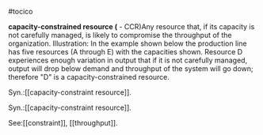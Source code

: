 #tocico

<b>capacity-constrained resource (</b> - CCR)Any resource that, if its capacity is not carefully managed, is likely to compromise the throughput of the organization. 
Illustration: In the example shown below the production line has five resources (A through E) with the capacities shown.  Resource D experiences enough variation in output that if it is not carefully managed, output will drop below demand and throughput of the system will go down; therefore "D" is a capacity-constrained resource. 


Syn.:[[capacity-constraint resource]].


Syn.:[[capacity-constraint resource]].



See:[[constraint]], [[throughput]].
